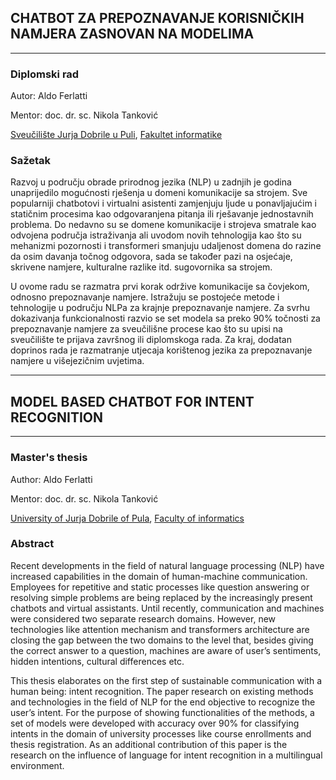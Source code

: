 ## CHATBOT ZA PREPOZNAVANJE KORISNIČKIH NAMJERA ZASNOVAN NA MODELIMA
***
### Diplomski rad

Autor: Aldo Ferlatti

Mentor: doc. dr. sc. Nikola Tanković

[Sveučilište Jurja Dobrile u Puli](https://www.unipu.hr/), [Fakultet informatike](https://fipu.unipu.hr/fipu)

### Sažetak
Razvoj u području obrade prirodnog jezika (NLP) u zadnjih je godina unaprijedilo mogućnosti rješenja u domeni komunikacije sa strojem. Sve popularniji chatbotovi i virtualni asistenti zamjenjuju ljude u ponavljajućim i statičnim procesima kao odgovaranjena pitanja ili rješavanje jednostavnih problema. Do nedavno su se domene komunikacije i strojeva smatrale kao odvojena područja istraživanja ali uvodom novih tehnologija kao što su mehanizmi pozornosti i transformeri smanjuju udaljenost domena do razine da osim davanja točnog odgovora, sada se također pazi na osjećaje, skrivene namjere, kulturalne razlike itd. sugovornika sa strojem. 

U ovome radu se razmatra prvi korak održive komunikacije sa čovjekom, odnosno prepoznavanje namjere. Istražuju se postojeće metode i tehnologije u području NLPa za krajnje prepoznavanje namjere. Za svrhu dokazivanja funkcionalnosti razvio se set modela sa preko 90% točnosti za prepoznavanje namjere za sveučilišne procese kao što su upisi na sveučilište te prijava završnog ili diplomskoga rada. Za kraj, dodatan doprinos rada je razmatranje utjecaja korištenog jezika za prepoznavanje namjere u višejezičnim uvjetima.

---------------------------------------------------------------------------------------

## MODEL BASED CHATBOT FOR INTENT RECOGNITION
***
### Master's thesis

Author: Aldo Ferlatti

Mentor: doc. dr. sc. Nikola Tanković

[University of Jurja Dobrile of Pula](https://www.unipu.hr/), [Faculty of informatics](https://fipu.unipu.hr/fipu)

### Abstract
Recent developments in the field of natural language processing (NLP) have increased capabilities in the domain of human-machine communication. Employees for repetitive and static processes like question answering or resolving simple problems are being replaced by the increasingly present chatbots and virtual assistants. Until recently, communication and machines were considered two separate research domains. However, new technologies like attention mechanism and transformers architecture are closing the gap between the two domains to the level that, besides giving the correct answer to a question, machines are aware of user’s sentiments, hidden intentions, cultural differences etc. 

This thesis elaborates on the first step of sustainable communication with a human being: intent recognition. The paper research on existing methods and technologies in the field of NLP for the end objective to recognize the user’s intent. For the purpose of showing functionalities of the methods, a set of models were developed with accuracy over 90% for classifying intents in the domain of university processes like course enrollments and thesis registration. As an additional contribution of this paper is the research on the influence of language for intent recognition in a multilingual environment.

